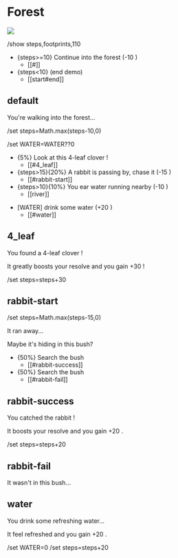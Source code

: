 <!-- see files in this order: start/forest/river -->
# Forest

![](https://images.unsplash.com/photo-1448375240586-882707db888b?w=640)

<!-- /show command set tracked values (see z-hero-quest "variables" format) in this scene/subscene (here all subscenes as it is before first subscene key) -->
/show steps,footprints,110
<!-- /global command set tracked values accross ALL SCENES -->

<!-- these actions will be applied to all scenes as it is on the main content -->
<!-- conditions can be set with {} and javascript syntax -->
* {steps>=10} Continue into the forest (-10 <i icon=footprints></i>)
  * [[#]] <!-- '#' redirect to first subscene of scene -->
* {steps<10} (end demo)
  * [[start#end]]

## default

You're walking into the forest...

<!-- /set command update variable (see z-hero-quest "changes" format) -->
/set steps=Math.max(steps-10,0)
<!-- you can make sure variables are defined like this -->
/set WATER=WATER??0

<!-- percent conditions will be set globally (ex: 5% and 10% in two lines will never be together) -->
* {5%} <i icon=clover></i> Look at this 4-leaf clover !
  * [[#4_leaf]] <!-- default to current scene to search subscene -->
* {steps>15}{20%} <i icon=rabbit></i> A rabbit is passing by, chase it (-15 <i icon=footprints></i>)
  * [[#rabbit-start]]
* {steps>10}{10%} <i icon=ear></i> You ear water running nearby (-10 <i icon=footprints></i>)
  * [[river]]
<!-- shown conditions can be set with [] and javascript syntax, when not fulfilled they will be disabled -->
* <i icon=milk></i> [WATER] drink some water (+20 <i icon=footprints></i>)
  * [[#water]]

## 4_leaf

You found a 4-leaf clover !

It greatly boosts your resolve and you gain +30 <i icon=footprints></i> !

/set steps=steps+30

## rabbit-start

<!-- commands can be set anywhere -->
/set steps=Math.max(steps-15,0)

It ran away...

Maybe it's hiding in this bush?

* {50%} <i icon=hand></i> Search the bush
  * [[#rabbit-success]]
* {50%} <i icon=hand></i> Search the bush
  * [[#rabbit-fail]]

## rabbit-success

You catched the rabbit !

It boosts your resolve and you gain +20 <i icon=footprints></i>.

/set steps=steps+20

## rabbit-fail

It wasn't in this bush...

## water

You drink some refreshing water...

It feel refreshed and you gain +20 <i icon=footprints></i>.

/set WATER=0
/set steps=steps+20
